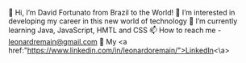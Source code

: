👋 Hi, I’m David Fortunato from Brazil to the World!
👀 I’m interested in developing my career in this new world of technology
🌱 I’m currently learning Java, JavaScript, HMTL and CSS
📫 How to reach me - leonardremain@gmail.com
💼 My <a href:"https://www.linkedin.com/in/leonardoremain/">LinkedIn<\a>
